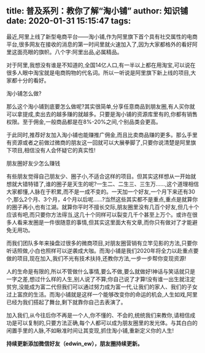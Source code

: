 title: 普及系列：教你了解“淘小铺”
author: 知识铺
date: 2020-01-31 15:15:47
tags:
---
最近,阿里上线了新型电商平台——淘小铺,作为阿里旗下首个具有社交属性的电商平台,很多网友在接收的消息的第一时间里就火速加入了,因为大家都格外的看好阿里这面亮眼的旗帜。八个字:阿里出品,必属精品。

对于阿里,我想没有谁是不知道的,全国14亿人口,有一半以上都在用淘宝,可以说在很多人眼中淘宝就是电商购物的代名词。所以一听说是阿里旗下新上线的项目,大家都十分的看好。

淘小铺怎么做?

那么这个淘小铺到底要怎么做呢?其实很简单,分享任意商品到朋友圈,有人买你就可以拿提成,卖出去的越多赚的就越多。只要是淘小铺的资源库里有的,你都有销售权限。至于佣金,一般商品都是在8%-20%之间,个别品类会更高。

于此同时,推荐好友加入淘小铺也能赚推广佣金,而且比卖商品赚的更多。那么手里有资源或者之前做过微商的朋友这一回就可以大展拳脚了,只要你说清楚是阿里旗下项目,相信没有人会怀疑它的真实性!

朋友圈好友少怎么赚钱

有些朋友觉得自己朋友少、圈子小,不适合这样的项目。但其实这样想从一开始就想就大错特错了,谁的圈子是天生的呢?一生二、二生三、三生万……,这个道理相信大家都懂,人脉在于积累,而不是一成不变的。一天加一个好友,一个月下来还有30个,那么2个月、3个月，4个月以后呢……?当然这些其实都不是重点,重点是就算你的圈子再小,也有江湖。就算你平时不擅长交际,朋友圈里没有几百个好友,但几十个应该有吧,而只要你方法得当,这几十个同样可以裂变几千个甚至上万个。或许在很多人看来发圈是一件很随意的事情,但其实这里面大有文章,而你只有做对了才能避免无用功。

而我们团队多年来操盘过很多的微商项目,对朋友圈营销有立竿见影的方法,只要你听话照做,小白也照样可以逆袭成大咖。而淘小铺是我们2020年将全力以赴重点要做的项目,现在加入,我们不光有技术扶持,还教你方法,一步一步帮你变现资源!

人的生命是有限的,所以不管做什么事情,要么不做,要么就做好!神话与笑话就只是一字之差,想过什么样的人生,别人说了不算;你自己说了才算!没有谁一出生就注定贫穷,没能成为富二代但我们可以通过努力成为富一代,让我们的家人、我们的子女过上富庶的生活。而淘小铺就是这样一个能够改变你的命运的机会,人生如戏,阿里已经为我们搭起了舞台,剩下就靠你自己去表演了。

加入我们,从今往后你不再是一个人,你不懂的、不会的,统统我们来教你,请相信成功是可以复制的,只要方法正确,每个人都可以成为朋友圈里的发光体。与其白白的闲置手里的人脉,不如瞅准时间让其变现,抓住淘小铺,重新定义你的人生!   

**持续更新添加微信好友（edwin_ew），朋友圈持续更新。**

